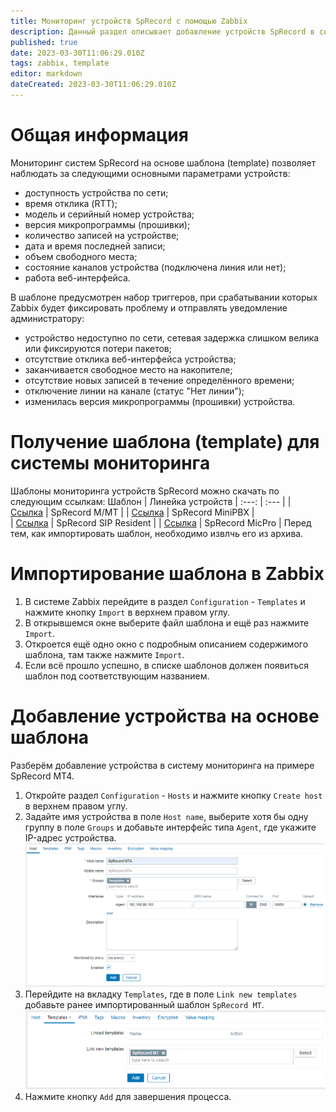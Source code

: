 ```yaml
---
title: Мониторинг устройств SpRecord с помощью Zabbix
description: Данный раздел описывает добавление устройств SpRecord в систему мониторинга Zabbix на основе шаблонов
published: true
date: 2023-03-30T11:06:29.010Z
tags: zabbix, template
editor: markdown
dateCreated: 2023-03-30T11:06:29.010Z
---
```


# Общая информация
Мониторинг систем SpRecord на основе шаблона (template) позволяет наблюдать за следующими основными параметрами устройств:
- доступность устройства по сети;
- время отклика (RTT);
- модель и серийный номер устройства;
- версия микропрограммы (прошивки);
- количество записей на устройстве;
- дата и время последней записи;
- объем свободного места;
- состояние каналов устройства (подключена линия или нет);
- работа веб-интерфейса.

В шаблоне предусмотрен набор триггеров, при срабатывании которых Zabbix будет фиксировать проблему и отправлять уведомление администратору:
- устройство недоступно по сети, сетевая задержка слишком велика или фиксируются потери пакетов;
- отсутствие отклика веб-интерфейса устройства;
- заканчивается свободное место на накопителе;
- отсутствие новых записей в течение определённого времени;
- отключение линии на канале (статус "Нет линии");
- изменилась версия микропрограммы (прошивки) устройства.
# Получение шаблона (template) для системы мониторинга
Шаблоны мониторинга устройств SpRecord можно скачать по следующим ссылкам:
Шаблон |	Линейка устройств
| :---: | :--- |
| [Ссылка](https://sprecord.ru/files/downloads/mon/zbx_5.4_template_MT.zip) | SpRecord M/МТ |
| [Ссылка](https://sprecord.ru/files/downloads/mon/zbx_5.4_template_PBX.zip)	| SpRecord MiniPBX	|	 
| [Ссылка](https://sprecord.ru/files/downloads/mon/zbx_5.4_template_resident.zip)	| SpRecord SIP Resident	|
| [Ссылка](https://sprecord.ru/files/downloads/mon/zbx_5.4_template_micpro.zip)	| SpRecord MicPro |
Перед тем, как импортировать шаблон, необходимо извлчь его из архива.
# Импортирование шаблона в Zabbix
1. В системе Zabbix перейдите в раздел ```Configuration``` - ```Templates``` и нажмите кнопку ```Import``` в верхнем правом углу.
2. В открывшемся окне выберите файл шаблона и ещё раз нажмите ```Import```.
3. Откроется ещё одно окно с подробным описанием содержимого шаблона, там также нажмите ```Import```.
4. Если всё прошло успешно, в списке шаблонов должен появиться шаблон под соответствующим названием.
# Добавление устройства на основе шаблона
Разберём добавление устройства в систему мониторинга на примере SpRecord MT4.
1. Откройте раздел ```Configuration``` - ```Hosts``` и нажмите кнопку ```Create host``` в верхнем правом углу.
2. Задайте имя устройства в поле ```Host name```, выберите хотя бы одну группу в поле ```Groups``` и добавьте интерфейс типа ```Agent```, где укажите IP-адрес устройства.
![add_host_mt.png](/zabbix/add_host_mt.png)
3. Перейдите на вкладку ```Templates```, где в поле ```Link new templates``` добавьте ранее импортированный шаблон ```SpRecord MT```.
![add_host_mt_template.png](/zabbix/add_host_mt_template.png)
4. Нажмите кнопку ```Add``` для завершения процесса.